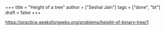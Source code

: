 +++
title = "Height of a tree"
author = ["Seshal Jain"]
tags = ["done", "bt"]
draft = false
+++

<https://practice.geeksforgeeks.org/problems/height-of-binary-tree/1>
